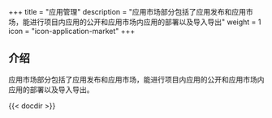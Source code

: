 ﻿+++
title = "应用管理"
description = "应用市场部分包括了应用发布和应用市场，能进行项目内应用的公开和应用市场内应用的部署以及导入导出"
weight = 1
icon = "icon-application-market"
+++

## 介绍
应用市场部分包括了应用发布和应用市场，能进行项目内应用的公开和应用市场内应用的部署以及导入导出。

{{< docdir >}}
